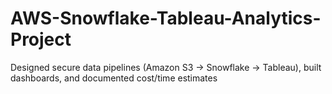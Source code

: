 # AWS-Snowflake-Tableau-Analytics-Project
Designed secure data pipelines (Amazon S3 → Snowflake → Tableau), built dashboards, and documented cost/time estimates
